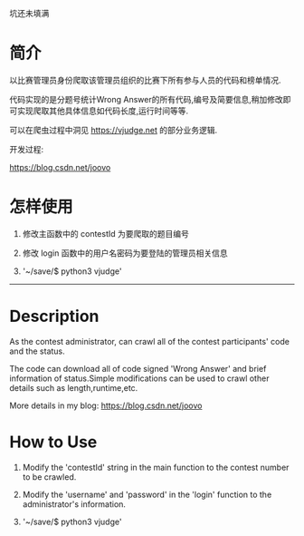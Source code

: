 坑还未填满
# 简介

以比赛管理员身份爬取该管理员组织的比赛下所有参与人员的代码和榜单情况.

代码实现的是分题号统计Wrong Answer的所有代码,编号及简要信息,稍加修改即可实现爬取其他具体信息如代码长度,运行时间等等.

可以在爬虫过程中洞见 https://vjudge.net 的部分业务逻辑.

开发过程:

https://blog.csdn.net/joovo

# 怎样使用

1. 修改主函数中的 contestId 为要爬取的题目编号

2. 修改 login 函数中的用户名密码为要登陆的管理员相关信息

3. '~/save/$ python3 vjudge'
-----------------------

# Description

As the contest administrator, can crawl all of  the contest  participants' code and the status.

The code can download all of code signed 'Wrong Answer' and brief information of status.Simple modifications can be used to crawl other details such as length,runtime,etc.

More details in my blog:
https://blog.csdn.net/joovo

# How to Use

1. Modify the 'contestId' string in the main function to the contest number to be crawled.

2. Modify the 'username' and 'password' in the 'login' function to the administrator's information.

3. '~/save/$ python3 vjudge'
